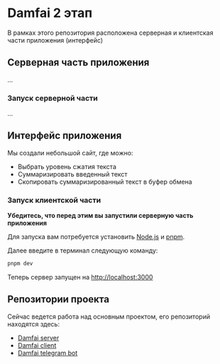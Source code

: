 # Damfai 2 этап

В рамках этого репозитория расположена серверная и клиентская части приложения (интерфейс)

## Серверная часть приложения

...

### Запуск серверной части

...

## Интерфейс приложения

Мы создали небольшой сайт, где можно:

- Выбрать уровень сжатия текста
- Суммаризировать введенный текст
- Скопировать суммаризированный текст в буфер обмена

### Запуск клиентской части

**Убедитесь, что перед этим вы запустили серверную часть приложения**

Для запуска вам потребуется установить [Node.js](https://nodejs.org/en/download/) и [pnpm](https://pnpm.io/installation).

Далее введите в терминал следующую команду:

```bash
pnpm dev
```

Теперь сервер запущен на <http://localhost:3000>

## Репозитории проекта

Сейчас ведется работа над основным проектом, его репозиторий находятся здесь:

- [Damfai server](https://github.com/1dambek1/damfai-server)
- [Damfai client](https://github.com/shms0mms/damfai-client)
- [Damfai telegram bot](https://github.com/shms0mms/damfai-bot)
